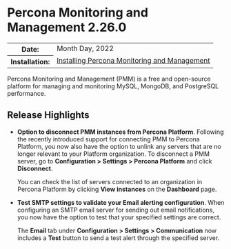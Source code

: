 # Percona Monitoring and Management 2.26.0

<table class="docutils field-list" frame="void" rules="none">
  <colgroup>
    <col class="field-name">
    <col class="field-body">
  </colgroup>
  <tbody valign="top">
    <tr class="field-odd field">
      <th class="field-name">Date:</th>
      <td class="field-body"> Month Day, 2022</td>
    </tr>
    <tr class="field-even field">
      <th class="field-name">Installation:</th>
      <td class="field-body">
        <a class="reference external" href="https://www.percona.com/software/pmm/quickstart">Installing Percona Monitoring and Management</a></td>
    </tr>
  </tbody>
</table>

Percona Monitoring and Management (PMM) is a free and open-source platform for managing and monitoring MySQL, MongoDB, and PostgreSQL performance.

## Release Highlights

- **Option to disconnect PMM instances from Percona Platform**. 
Following the recently introduced support for connecting PMM to Percona Platform, you now also have the option to unlink any servers that are no longer relevant to your Platform organization. To disconnect a PMM server, go to <i class="uil uil-cog"></i> **Configuration > Settings > Percona Platform** and click **Disconnect**. 

  You can check the list of servers connected to an organization in Percona Platform by clicking **View instances** on the **Dashboard** page.

- **Test SMTP settings to validate your Email alerting configuration**. When configuring an SMTP email server for sending out email notifications, you now have the option to test that your specified settings are correct. 

  The **Email** tab under <i class="uil uil-cog"></i> **Configuration > Settings > Communication** now includes a **Test** button to send a test alert through the specified server.
